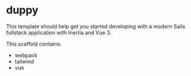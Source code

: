 # duppy

This template should help get you started developing with a modern Sails fullstack application with Inertia and Vue 3.

This scaffold contains:
* webpack
* tailwind
* vue
